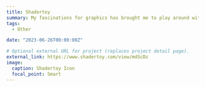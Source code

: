 ```yaml
---
title: Shadertoy
summary: My fascinations for graphics has brought me to play around with shaders in shadertoy. You can find the first one I reverse engineered here!
tags:
  - Other

date: "2023-06-26T00:00:00Z"

# Optional external URL for project (replaces project detail page).
external_link: https://www.shadertoy.com/view/mdScDz
image:
  caption: Shadertoy Icon
  focal_point: Smart
---
```

